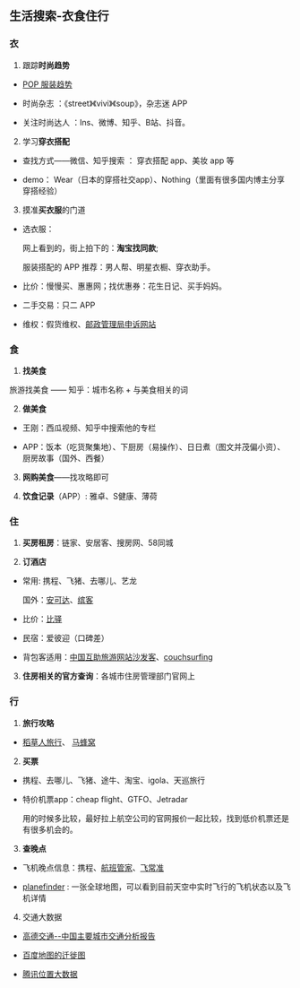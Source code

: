 ## 生活搜索-衣食住行

### 衣
1. 跟踪**时尚趋势**

  - [POP 服装趋势](https://www.pop-fashion.com)

  - 时尚杂志 ：《street》《vivi》《soup》，杂志迷 APP

  - 关注时尚达人 ：Ins、微博、知乎、B站、抖音。

2. 学习**穿衣搭配**

  - 查找方式——微信、知乎搜索 ： 穿衣搭配 app、美妆 app 等    

  - demo： Wear（日本的穿搭社交app）、Nothing（里面有很多国内博主分享穿搭经验）

3. 摸准**买衣服**的门道

  - 选衣服：

    网上看到的，街上拍下的：**淘宝找同款**;

    服装搭配的 APP 推荐：男人帮、明星衣橱、穿衣助手。

  - 比价：慢慢买、惠惠网；找优惠券：花生日记、买手妈妈。

  - 二手交易：只二 APP

  - 维权：假货维权、[邮政管理局申诉网站](https://sswz.spb.gov.cn/)

### 食
1. **找美食**

  旅游找美食 —— 知乎：城市名称 + 与美食相关的词

2. **做美食**

  - 王刚：西瓜视频、知乎中搜索他的专栏

  - APP：饭本（吃货聚集地）、下厨房（易操作）、日日煮（图文并茂偏小资）、厨房故事（国外、西餐）

3. **网购美食**——找攻略即可

4. **饮食记录**（APP）: 雅卓、S健康、薄荷

### 住
1. **买房租房**：链家、安居客、搜房网、58同城

2. **订酒店**

  - 常用: 携程、飞猪、去哪儿、艺龙

    国外：[安可达](https://www.agoda.com/)、[缤客](https://www.booking.com/)

  - 比价：[比驿](https://hotels.biyi.cn/)

  - 民宿：爱彼迎（口碑差）
  
  - 背包客适用：[中国互助旅游网站沙发客](http://www.cnsfk.com)、[couchsurfing](https://www.couchsurfing.com/)

3. **住房相关的官方查询**：各城市住房管理部门官网上

### 行
1. **旅行攻略**

  - [稻草人旅行](https://54traveler.com/)、 [马蜂窝](http://www.mafengwo.cn/mdd/)

2. **买票**

  - 携程、去哪儿、飞猪、途牛、淘宝、igola、天巡旅行

  - 特价机票app：cheap flight、GTFO、Jetradar
    
    用的时候多比较，最好拉上航空公司的官网报价一起比较，找到低价机票还是有很多机会的。

3. **查晚点**

  - 飞机晚点信息：携程、[航班管家](https://133.cn/)、[飞常准](http://www.variflight.com/)

  - [planefinder](https://planefinder.net/) : 一张全球地图，可以看到目前天空中实时飞行的飞机状态以及飞机详情

4. 交通大数据

  - [高德交通--中国主要城市交通分析报告](https://trp.autonavi.com/home.html)

  - [百度地图的迁徙图](https://qianxi.baidu.com/)

  - [腾讯位置大数据](https://heat.qq.com/)